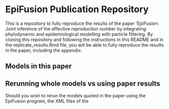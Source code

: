 # EpiFusion Publication Repository
This is a repository to fully reproduce the results of the paper 'EpiFusion: Joint inference of the effective reproduction number by integrating phylodynamic and epidemiological modelling with particle filtering. By cloning this repository and following the instructions in this README and in the replicate_results.Rmd file, you will be able to fully reproduce the results in the paper, including the appendix.

## Models in this paper


## Rerunning whole models vs using paper results
Should you wish to rerun the models quoted in the paper using the EpiFusion program, the XML files of the 


